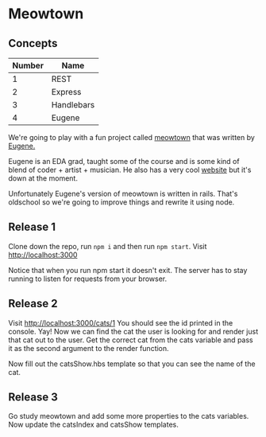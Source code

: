 # Meowtown

## Concepts

Number | Name
-------|------
1 | REST
2 | Express
3 | Handlebars
4 | Eugene


We're going to play with a fun project called [meowtown](http://meowtown.herokuapp.com/cats) that was written by [Eugene.](https://github.com/data-doge)


Eugene is an EDA grad, taught some of the course and is some kind of blend of coder + artist + musician. He also has a very cool [website](http://fuckafucka.com) but it's down at the moment.

Unfortunately Eugene's version of meowtown is written in rails. That's oldschool so we're going to improve things and rewrite it using node.


## Release 1

Clone down the repo, run ```npm i``` and then run ```npm start```. Visit [http://localhost:3000](http://localhost:3000)

Notice that when you run npm start it doesn't exit. The server has to stay running to listen for requests from your browser.

## Release 2
Visit [http://localhost:3000/cats/1](http://localhost:3000/cats/1)
You should see the id printed in the console. Yay! Now we can find the cat the user is looking for and render just that cat out to the user. Get the correct cat from the cats variable and pass it as the second argument to the render function.

Now fill out the catsShow.hbs template so that you can see the name of the cat. 

## Release 3
Go study meowtown and add some more properties to the cats variables. Now update the catsIndex and catsShow templates.

